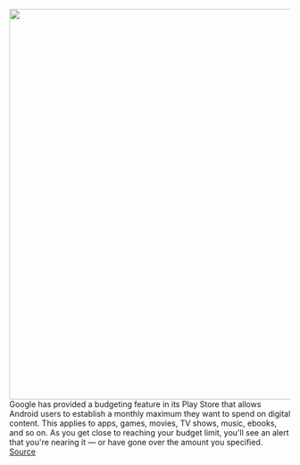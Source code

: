 <img src='https://cdn.vox-cdn.com/thumbor/d-G4TvxsZmCQ39spF72TPgKAKIA=/0x0:2040x1360/1200x800/filters:focal(964x425:1290x751)/cdn.vox-cdn.com/uploads/chorus_image/image/67661714/jbareham_181010_2989_0296.0.jpg' width='700px' /><br/>
Google has provided a budgeting feature in its Play Store that allows Android users to establish a monthly maximum they want to spend on digital content. This applies to apps, games, movies, TV shows, music, ebooks, and so on. As you get close to reaching your budget limit, you'll see an alert that you're nearing it — or have gone over the amount you specified.
<a href='https://www.theverge.com/21525368/google-budget-android-feature-how-to'> Source <a/>
